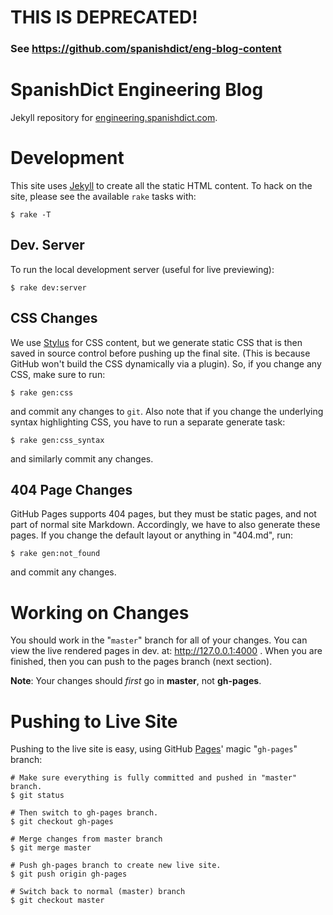 
# THIS IS DEPRECATED!
### See https://github.com/spanishdict/eng-blog-content

SpanishDict Engineering Blog
============================

Jekyll repository for [engineering.spanishdict.com][eng_blog].

[eng_blog]: http://engineering.spanishdict.com

Development
===========
This site uses [Jekyll][jekyll] to create all the static HTML content.
To hack on the site, please see the available `rake` tasks with:

    $ rake -T

[jekyll]: https://github.com/mojombo/jekyll

Dev. Server
-----------
To run the local development server (useful for live previewing):

    $ rake dev:server

CSS Changes
-----------
We use [Stylus][stylus] for CSS content, but we generate static CSS that is
then saved in source control before pushing up the final site. (This is because
GitHub won't build the CSS dynamically via a plugin). So, if you change any
CSS, make sure to run:

    $ rake gen:css

and commit any changes to `git`.  Also note that if you change the underlying
syntax highlighting CSS, you have to run a separate generate task:

    $ rake gen:css_syntax

and similarly commit any changes.

[stylus]: http://learnboost.github.com/stylus/

404 Page Changes
----------------
GitHub Pages supports 404 pages, but they must be static pages, and not part
of normal site Markdown. Accordingly, we have to also generate these pages.
If you change the default layout or anything in "404.md", run:

    $ rake gen:not_found

and commit any changes.


Working on Changes
==================
You should work in the "`master`" branch for all of your changes. You can
view the live rendered pages in dev. at: http://127.0.0.1:4000 .  When you
are finished, then you can push to the pages branch (next section).

**Note**: Your changes should *first* go in **master**, not **gh-pages**.

Pushing to Live Site
====================
Pushing to the live site is easy, using GitHub [Pages][gh_pages]' magic
"`gh-pages`" branch:

    # Make sure everything is fully committed and pushed in "master" branch.
    $ git status

    # Then switch to gh-pages branch.
    $ git checkout gh-pages

    # Merge changes from master branch
    $ git merge master

    # Push gh-pages branch to create new live site.
    $ git push origin gh-pages

    # Switch back to normal (master) branch
    $ git checkout master

[gh_pages]: http://pages.github.com/
